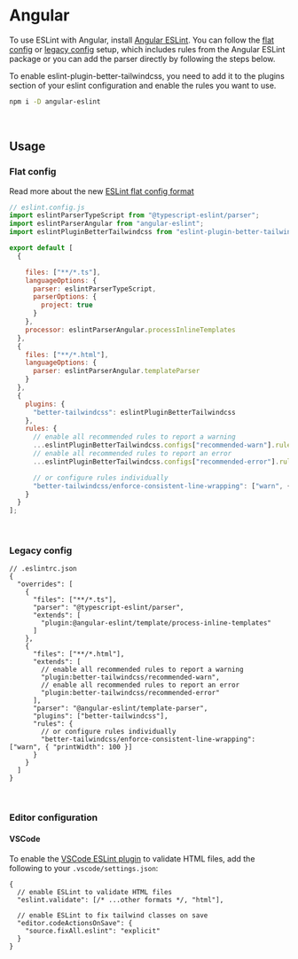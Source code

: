 # Angular

To use ESLint with Angular, install [Angular ESLint](https://github.com/angular-eslint/angular-eslint?tab=readme-ov-file#quick-start). You can follow the [flat config](https://github.com/angular-eslint/angular-eslint/blob/main/docs/CONFIGURING_FLAT_CONFIG.md) or [legacy config](https://github.com/angular-eslint/angular-eslint/blob/main/docs/CONFIGURING_ESLINTRC.md) setup, which includes rules from the Angular ESLint package or you can add the parser directly by following the steps below.

To enable eslint-plugin-better-tailwindcss, you need to add it to the plugins section of your eslint configuration and enable the rules you want to use.

```sh
npm i -D angular-eslint
```

<br/>

## Usage

### Flat config

Read more about the new [ESLint flat config format](https://eslint.org/docs/latest/use/configure/configuration-files-new)

```js
// eslint.config.js
import eslintParserTypeScript from "@typescript-eslint/parser";
import eslintParserAngular from "angular-eslint";
import eslintPluginBetterTailwindcss from "eslint-plugin-better-tailwindcss";

export default [
  {

    files: ["**/*.ts"],
    languageOptions: {
      parser: eslintParserTypeScript,
      parserOptions: {
        project: true
      }
    },
    processor: eslintParserAngular.processInlineTemplates
  },
  {
    files: ["**/*.html"],
    languageOptions: {
      parser: eslintParserAngular.templateParser
    }
  },
  {
    plugins: {
      "better-tailwindcss": eslintPluginBetterTailwindcss
    },
    rules: {
      // enable all recommended rules to report a warning
      ...eslintPluginBetterTailwindcss.configs["recommended-warn"].rules,
      // enable all recommended rules to report an error
      ...eslintPluginBetterTailwindcss.configs["recommended-error"].rules,

      // or configure rules individually
      "better-tailwindcss/enforce-consistent-line-wrapping": ["warn", { printWidth: 100 }]
    }
  }
];
```

<br/>

### Legacy config

```jsonc
// .eslintrc.json
{
  "overrides": [
    {
      "files": ["**/*.ts"],
      "parser": "@typescript-eslint/parser",
      "extends": [
        "plugin:@angular-eslint/template/process-inline-templates"
      ]
    },
    {
      "files": ["**/*.html"],
      "extends": [
        // enable all recommended rules to report a warning
        "plugin:better-tailwindcss/recommended-warn",
        // enable all recommended rules to report an error
        "plugin:better-tailwindcss/recommended-error"
      ],
      "parser": "@angular-eslint/template-parser",
      "plugins": ["better-tailwindcss"],
      "rules": {
        // or configure rules individually
        "better-tailwindcss/enforce-consistent-line-wrapping": ["warn", { "printWidth": 100 }]
      }
    }
  ]
}
```

<br/>

### Editor configuration

#### VSCode

To enable the [VSCode ESLint plugin](https://marketplace.visualstudio.com/items?itemName=dbaeumer.vscode-eslint) to validate HTML files, add the following to your `.vscode/settings.json`:

```jsonc
{
  // enable ESLint to validate HTML files
  "eslint.validate": [/* ...other formats */, "html"],

  // enable ESLint to fix tailwind classes on save
  "editor.codeActionsOnSave": {
    "source.fixAll.eslint": "explicit"
  }
}
```
